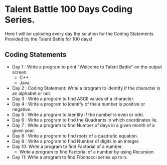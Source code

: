 <h1>Talent Battle 100 Days Coding Series.</h1>
Here I will be uploding every day the solution for the Coding Statements Provided by the Talent Battle for 100 days!

<h2>Coding Statements</h2>
  <ul>
    <li>Day 1 : Write a program to print "Welcome to Talent Battle" on the output screen.
        <ul>
            <li>C++</li>
             <li>Java</li>
        </ul>
    </li>    
    <li>Day 2 : Coding Statement: Write a program to identify if the character is an alphabet or not.</li>
    <li>Day 3 : Write a program to find ASCII values of a character.</li>
    <li>Day 4 : Write a program to identify of the a number is positive or negative.</li>
    <li>Day 5 : Write a program to identify if the number is even or odd.</li>
    <li>Day 6 : Write a program to find the Quadrants in which coordinates lie.</li>
    <li>Day 7 : Write a program to find Number of days in a given month of a given year.</li>
    <li>Day 8 : Write a program to find roots of a quadratic equation.</li>
    <li>Day 9 : Write a program to find Number of digits in an integer.</li>
    <li>Day 10: Write a program to find Factorial of a number.<ul><li>Write a program to find Factorial of a number by using Recursion</li></ul></li>
    <li>Day 11: Write a program to find Fibonacci series up to n.</li></ul>
